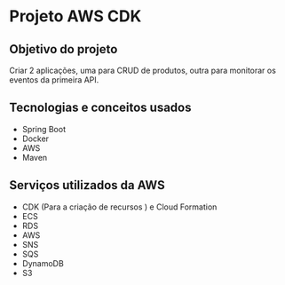 # Projeto AWS CDK 

## Objetivo do projeto 
Criar 2 aplicações, uma para CRUD de produtos, outra para monitorar os eventos da primeira API. 

## Tecnologias e conceitos usados 
- Spring Boot 
- Docker 
- AWS 
- Maven 

## Serviços utilizados da AWS 
- CDK (Para a criação de recursos ) e Cloud Formation
- ECS 
- RDS 
- AWS
- SNS 
- SQS 
- DynamoDB 
- S3